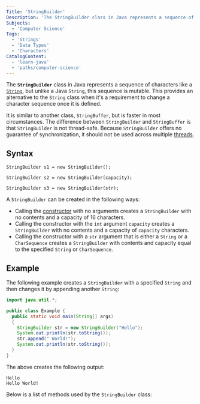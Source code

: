 ```yaml
---
Title: 'StringBuilder'
Description: 'The StringBuilder class in Java represents a sequence of characters like a String, but unlike a Java String, this sequence is mutable.'
Subjects:
  - 'Computer Science'
Tags:
  - 'Strings'
  - 'Data Types'
  - 'Characters'
CatalogContent:
  - 'learn-java'
  - 'paths/computer-science'
---
```


The **`StringBuilder`** class in Java represents a sequence of characters like a [`String`](https://www.codecademy.com/resources/docs/java/strings), but unlike a Java `String`, this sequence is mutable. This provides an alternative to the `String` class when it's a requirement to change a character sequence once it is defined.

It is similar to another class, `StringBuffer`, but is faster in most circumstances. The difference between `StringBuilder` and `StringBuffer` is that `StringBuilder` is not thread-safe. Because `StringBuilder` offers no guarantee of synchronization, it should not be used across multiple [threads](https://www.codecademy.com/resources/docs/java/threading).

## Syntax

```pseudo
StringBuilder s1 = new StringBuilder();

StringBuilder s2 = new StringBuilder(capacity);

StringBuilder s3 = new StringBuilder(str);
```

A `StringBuilder` can be created in the following ways:

- Calling the [constructor](https://www.codecademy.com/resources/docs/java/constructors) with no arguments creates a `StringBuilder` with no contents and a capacity of 16 characters.
- Calling the constructor with the `int` argument `capacity` creates a `StringBuilder` with no contents and a capacity of `capacity` characters.
- Calling the constructor with a `str` argument that is either a `String` or a `CharSequence` creates a `StringBuilder` with contents and capacity equal to the specified `String` or `CharSequence`.

## Example

The following example creates a `StringBuilder` with a specified `String` and then changes it by appending another `String`:

```java
import java.util.*;

public class Example {
  public static void main(String[] args)
  {
    StringBuilder str = new StringBuilder("Hello");
    System.out.println(str.toString());
    str.append(" World!");
    System.out.println(str.toString());
  }
}
```

The above creates the following output:

```shell
Hello
Hello World!
```

Below is a list of methods used by the `StringBuilder` class:
